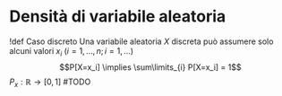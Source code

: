 # Densità di variabile aleatoria
!def Caso discreto
Una variabile aleatoria $X$ discreta può assumere solo alcuni valori $x_i$ $(i = 1, \ldots, n;i = 1, \ldots)$ 
$$P[X=x_i] \implies \sum\limits_{i} P[X=x_i] = 1$$
$P_x:\mathbb{R}\to[0,1]$
#TODO